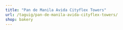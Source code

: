 ```yaml
---
title: "Pan de Manila Avida Cityflex Towers"
url: /taguig/pan-de-manila-avida-cityflex-towers/
shop: bakery
---
```

